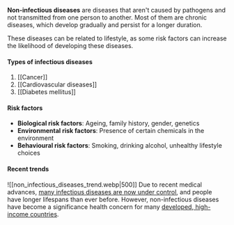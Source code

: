 **Non-infectious diseases** are diseases that aren't caused by pathogens and not transmitted from one person to another. Most of them are chronic diseases, which develop gradually and persist for a longer duration.

These diseases can be related to lifestyle, as some risk factors can increase the likelihood of developing these diseases.

#### Types of infectious diseases
1. [[Cancer]]
2. [[Cardiovascular diseases]]
3. [[Diabetes mellitus]]

#### Risk factors
- **Biological risk factors**: Ageing, family history, gender, genetics
- **Environmental risk factors**: Presence of certain chemicals in the environment
- **Behavioural risk factors**: Smoking, drinking alcohol, unhealthy lifestyle choices

#### Recent trends
![[non_infectious_diseases_trend.webp|500]]
Due to recent medical advances, <u>many infectious diseases are now under control</u>, and people have longer lifespans than ever before. However, non-infectious diseases have become a significance health concern for many <u>developed, high-income countries</u>.
